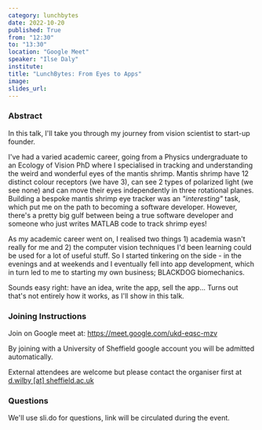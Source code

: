```yaml
---
category: lunchbytes
date: 2022-10-20
published: True
from: "12:30"
to: "13:30"
location: "Google Meet"
speaker: "Ilse Daly"
institute:
title: "LunchBytes: From Eyes to Apps"
image:
slides_url:
---
```


### Abstract

In this talk, I'll take you through my journey from vision scientist to start-up founder. 

I've had a varied academic career, going from a Physics undergraduate to an Ecology of Vision PhD where I specialised in tracking and understanding the weird and wonderful eyes of the mantis shrimp. Mantis shrimp have 12 distinct colour receptors (we have 3), can see 2 types of polarized light (we see none) and can move their eyes independently in three rotational planes. Building a bespoke mantis shrimp eye tracker was an *"interesting"* task, which put me on the path to becoming a software developer. However, there's a pretty big gulf between being a true software developer and someone who just writes MATLAB code to track shrimp eyes!

As my academic career went on, I realised two things 1) academia wasn't really for me and 2) the computer vision techniques I'd been learning could be used for a lot of useful stuff. So I started tinkering on the side - in the evenings and at weekends and I eventually fell into app development, which in turn led to me to starting my own business; BLACKDOG biomechanics.

Sounds easy right: have an idea, write the app, sell the app... Turns out that's not entirely how it works, as I'll show in this talk.

### Joining Instructions
Join on Google meet at: https://meet.google.com/ukd-eqsc-mzv

By joining with a University of Sheffield google account you will be admitted automatically.

External attendees are welcome but please contact the organiser first at [d.wilby [at] sheffield.ac.uk](mailto:d.wilby@sheffield.ac.uk)

### Questions

We'll use sli.do for questions, link will be circulated during the event.
